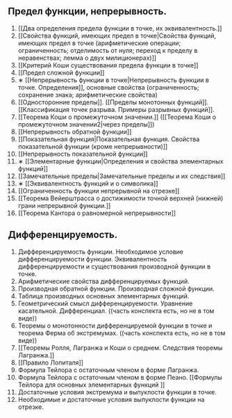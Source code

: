 ## Предел функции, непрерывность. 
1. [[Два определения предела функции в точке, их эквивалентность.]]
2. [[Свойства функций, имеющих предел в точке|Свойства функций, имеющих предел в точке (арифметические операции; ограниченность; отделимость от нуля; переход к пределу в неравенствах; лемма о двух милиционерах)]]
3. [[Критерий Коши существования предела функции в точке]]
4. [[Предел сложной функции]]
5. ∗ [[Непрерывность функции в точке|Непрерывность функции в точке. Определения]], основные свойства (ограниченность; сохранение знака; арифметические свойства)
6. [[Односторонние пределы]]. [[Пределы монотонных функций]]. [[Классификация точек разрыва. Примеры разрывных функций]]. 
7. [[Теорема Коши о промежуточном значении.]] ([[Теорема Коши о промежуточном значении2|через пределы]])
8. [[Непрерывность обратной функции]]
9. [[Показательная функция|Показательная функция. Свойства показательной функции (кроме непрерывности)]] 
10. [[Непрерывность показательной функции]]
11. ∗ [[Элементарные функции|Определения и свойства элементарных функций]]
12. [[Замечательные пределы|Замечательные пределы и их следствия]]
13. ∗ [[Эквивалентность функций и o символика]] 
14. [[Ограниченность функции непрерывной на отрезке]]
15. [[Теорема Вейерштрасса о достижимости точной верхней (нижней) грани непрерывной функции.]]
16. [[Теорема Кантора о равномерной непрерывности]]
## Дифференцируемость. 
1. Дифференцируемость функции. Необходимое условие дифференцируемости функции. Эквивалентность дифференцируемости и существования производной функции в точке. 
2. Арифметические свойства дифференцируемых функций. 
3. Производная обратной функции. Производная сложной функции. 
4. Таблица производных основных элементарных функций. 
5. Геометрический смысл дифференцируемости. Уравнение касательной. Дифференциал. ((часть конспекта есть, но не в том виде))
6. Теоремы о монотонности дифференцируемой функции в точке и теорема Ферма об экстремумах. ((часть конспекта есть, но не в том виде))
7. [[Теоремы Ролля, Лагранжа и Коши о среднем. Следствия теоремы Лагранжа.]]
8. [[Правило Лопиталя]]
9. Формула Тейлора с остаточным членом в форме Лагранжа. 
10. Формула Тейлора с остаточным членом в форме Пеано. [[Формулы Тейлора для основных элементарных функций ]]
11. Достаточные условия экстремума и выпуклости функции в точке. 
12. Необходимые и достаточные условия выпуклости функции на отрезке.
